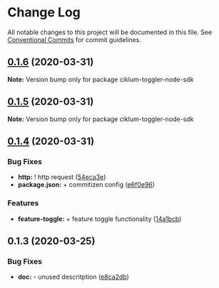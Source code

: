 # Change Log

All notable changes to this project will be documented in this file.
See [Conventional Commits](https://conventionalcommits.org) for commit guidelines.

## [0.1.6](https://github.com/ciklum-digital/ciklum-toggler-node-sdk/compare/v0.1.5...v0.1.6) (2020-03-31)

**Note:** Version bump only for package ciklum-toggler-node-sdk





## [0.1.5](https://github.com/ciklum-digital/ciklum-toggler-node-sdk/compare/v0.1.4...v0.1.5) (2020-03-31)

**Note:** Version bump only for package ciklum-toggler-node-sdk





## [0.1.4](https://github.com/ciklum-digital/ciklum-toggler-node-sdk/compare/v0.1.3...v0.1.4) (2020-03-31)


### Bug Fixes

* **http:** ! http request ([54eca3e](https://github.com/ciklum-digital/ciklum-toggler-node-sdk/commit/54eca3ef8c84f925a568dfc64a55b6676c485a0a))
* **package.json:** + commitizen config ([e6f0e96](https://github.com/ciklum-digital/ciklum-toggler-node-sdk/commit/e6f0e96c06af86dbedbe97ba6471546a4d752d88))


### Features

* **feature-toggle:** + feature toggle functionality ([14a1bcb](https://github.com/ciklum-digital/ciklum-toggler-node-sdk/commit/14a1bcb565a792dc41ede59ddc131376be23b4ae))





## 0.1.3 (2020-03-25)


### Bug Fixes

* **doc:** - unused descritption ([e8ca2db](https://github.com/ciklum-digital/ciklum-toggler-node-sdk/commit/e8ca2dbf93628edb91c1a5f4c221639a439c2ba8))
